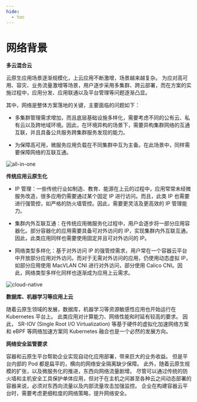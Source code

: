 ```yaml
---
hide:
  - toc
---
```


# 网络背景

**多云混合云**

云原生应用场景逐渐规模化，上云应用不断激增，场景越来越复杂。
为应对高可用、容灾、业务流量激增等场景，用户逐步采用多集群、跨云部署，而在方案的实施过程中，应用分发、应用联通以及平台管理等问题逐渐凸显。

其中，网络是整体方案落地的关键，主要面临的问题如下：

- 多集群管理需求增加，而且底层基础设施多样化，需要考虑不同的公有云、私有云以及跨地域环境。因此，在环境异构的场景下，需要异构集群网络的互通互联，并且具备公共服务跨集群服务发现的能力。

- 为保障高可用，微服务应用负载在不同集群中互为主备。在此场景中，同样需要保障网络的互联互通。

![all-in-one](https://docs.daocloud.io/daocloud-docs-images/docs/network/images/intro01.png)

**传统应用云原生化**

- IP 管理：一些传统行业如制造、教育、能源在上云的过程中，应用常常未经微服务改造，很多应用仍需要通过某个固定 IP 进行访问。而且，此类 IP 也需要进行强管控，如严格的防火墙管控。因此，需要更灵活及更高效的 IP 管理能力。

- 集群内外互联互通：在传统应用微服务化过程中，用户会逐步将一部分应用容器化。部分容器化的应用需要具备可对外访问的 IP，实现集群内外互联互通。因此，此类应用同样也需要使用固定并且可对外访问的 IP。

- 网络类型多样化：基于对外访问 IP 的强管控需求，用户常在一个容器云平台中开放部分应用对外访问。而对于无需对外访问的应用，仍使用动态虚拟 IP，如部分应用使用 MacVLAN CNI 进行对外访问，部分使用 Calico CNI。因此，网络类型多样化同样也逐渐成为应用上云需求。

![cloud-native](https://docs.daocloud.io/daocloud-docs-images/docs/network/images/intro02.png)

**数据库、机器学习等应用上云**

随着云原生领域的发展，数据库，机器学习等资源敏感性应用也开始运行在 Kubernetes 平台上。
此类应用对计算能力、网络性能和时延有较高的要求。
因此， SR-IOV (Single Root I/O Virtualization) 等基于硬件的虚拟化加速网络方案和 eBPF 等网络加速方案同 Kubernetes 融合也是一个必然的发展方向。

**网络安全监管要求**

容器和云原生平台帮助企业实现自动化应用部署，带来巨大的业务收益。
但是平台内部的 Pod 都是扁平的，横向的网络安全隔离缺少保障。
此外，随着云原生规模的扩张，以及微服务化的推进，东西向网络流量剧增。
尽管可以通过传统的防火墙和主机安全工具保护单体应用，但对于在主机之间甚至各种云之间动态部署的容器来说，必须对东西向流量以及内部流量攻击加强监控。
企业在构建容器云平台时，需要考虑更细粒度的网络策略，提升网络安全。
